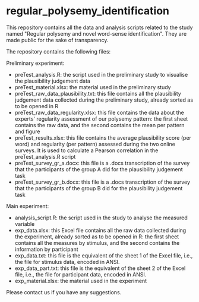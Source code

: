 # regular_polysemy_identification
This repository contains all the data and analysis scripts related to the study named "Regular polysemy and novel word-sense identification". They are made public for the sake of transparency.

The repository contains the following files:

Preliminary experiment:
- preTest_analysis.R: the script used in the preliminary study to visualise the plausibility judgement data
- preTest_material.xlsx: the material used in the preliminary study
- preTest_raw_data_plausibility.txt: this file contains all the plausibility judgement data collected during the preliminary study, already sorted as to be opened in R
- preTest_raw_data_regularity.xlsx: this file contains the data about the experts' regularity assessment of our polysemy pattern: the first sheet contains the raw data, and the second contains the mean per pattern and figure
- preTest_results.xlsx: this file contains the average plausibility score (per word) and regularity (per pattern) assessed during the two online surveys. It is used to calculate a Pearson correlation in the preTest_analysis.R script
- preTest_survey_gr_a.docx: this file is a .docs transcription of the survey that the participants of the group A did for the plausibility judgement task
- preTest_survey_gr_b.docx: this file is a .docs transcription of the survey that the participants of the group B did for the plausibility judgement task

Main experiment:
- analysis_script.R: the script used in the study to analyse the measured variable
- exp_data.xlsx: this Excel file contains all the raw data collected during the experiment, already sorted as to be opened in R: the first sheet contains all the measures by stimulus, and the second contains the information by participant
- exp_data.txt: this file is the equivalent of the sheet 1 of the Excel file, i.e., the file for stimulus data, encoded in ANSI.
- exp_data_part.txt: this file is the equivalent of the sheet 2 of the Excel file, i.e., the file for participant data, encoded in ANSI.
- exp_material.xlsx: the material used in the experiment

Please contact us if you have any suggestions.

